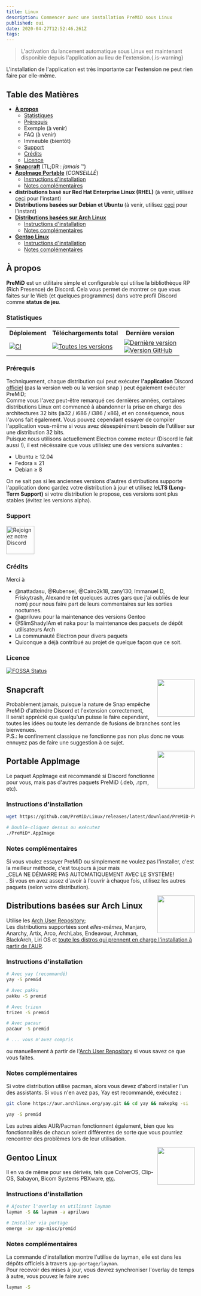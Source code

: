```yaml
---
title: Linux
description: Commencer avec une installation PreMiD sous Linux
published: oui
date: 2020-04-27T12:52:46.261Z
tags:
---
```


> L'activation du lancement automatique sous Linux est maintenant disponible depuis l'application au lieu de l'extension.{.is-warning}

L'installation de l'application est très importante car l'extension ne peut rien faire par elle-même.

## Table des Matières

- **[À propos](#about)**
  - [Statistiques](#stats)
  - [Prérequis](#requirements)
  - Exemple (à venir)
  - FAQ (à venir)
  - Immeuble (bientôt)
  - [Support](#support)
  - [Crédits](#credits)
  - [Licence](#license)
- **[Snapcraft](#snapcraft)** (TL;DR : _jamais_ ™️)
- **[AppImage Portable](#portable-appimage)** (_CONSEILLÉ_)
  - [Instructions d'installation](#installation-instructions)
  - [Notes complémentaires](#additional-notes)
- **distributions basé sur Red Hat Enterprise Linux (RHEL)** (à venir, utilisez [ceci](#portable-appimage) pour l'instant)
- **Distributions basées sur Debian et Ubuntu** (à venir, utilisez [ceci](#portable-appimage) pour l'instant)
- **[Distributions basées sur Arch Linux](#arch-linux-based-distributions)**
  - [Instructions d'installation](#installation-instructions-1)
  - [Notes complémentaires](#additional-notes-1)
- **[Gentoo Linux](#gentoo-linux)**
  - [Instructions d'installation](#installation-instructions-2)
  - [Notes complémentaires](#additional-notes-2)

<a name="about"></a>

## À propos

**PreMiD** est un utilitaire simple et configurable qui utilise la bibliothèque RP (Rich Presence) de Discord. Cela vous permet de montrer ce que vous faites sur le Web (et quelques programmes) dans votre profil Discord comme **status de jeu**.

<a name="stats"></a>

### Statistiques

<table>
  <tr>
    <th>Déploiement</th>
    <th>Téléchargements total</th>
    <th>Dernière version</th>
  </tr>
  <tr>
    <td><a href="https://github.com/PreMiD/Linux/actions"><img src="https://github.com/PreMiD/Linux/workflows/CI/badge.svg?branch=master&event=push" alt="CI"></a></td>
    <td><a href="https://github.com/PreMiD/Linux/releases"><img src="https://img.shields.io/github/downloads/PreMiD/Linux/total.svg?maxAge=86400" alt="Toutes les versions"></a></td>
    <td><a href="https://github.com/PreMiD/Linux/releases/latest"><img src="https://img.shields.io/github/v/release/PreMiD/Linux.svg?maxAge=86400" alt="Dernière version"><br><img src="https://img.shields.io/github/downloads/PreMiD/Linux/latest/total.svg?maxAge=86400" alt="Version GitHub"></a></td>
  </tr>
</table>

<a name="requirements"></a>

### Prérequis

Techniquement, chaque distribution qui peut exécuter **l'application** Discord [officiel](https://discordapp.com/download) (pas la version web ou la version snap ) peut également exécuter PreMiD;</br> Comme vous l'avez peut-être remarqué ces dernières années, certaines distributions Linux ont commencé à abandonner la prise en charge des architectures 32 bits (ia32 / i686 / i386 / x86), et en conséquence, nous l'avons fait également. Vous pouvez cependant essayer de compiler l'application vous-même si vous avez désespérément besoin de l'utiliser sur une distribution 32 bits.</br> Puisque nous utilisons actuellement Electron comme moteur (Discord le fait aussi !), il est nécéssaire que vous utilisiez une des versions suivantes :

- Ubuntu ≥ 12.04
- Fedora ≥ 21
- Debian ≥ 8

On ne sait pas si les anciennes versions d'autres distributions supporte l'application donc gardez votre distribution à jour et utilisez le**LTS (Long-Term Support)** si votre distribution le propose, ces versions sont plus stables (évitez les versions alpha).

<a name="support"></a>

### Support

<div>
  <a target="_blank" href="https://discord.gg/WvfVZ8T" title="Rejoignez notre Discord">
    <img height="75px" draggable="false" src="https://discordapp.com/api/guilds/493130730549805057/widget.png?style=banner2" alt="Rejoignez notre Discord">
  </a>
</div>

<a name="credits"></a>

### Crédits

Merci à

- @nattadasu, @Rubensei, @Cairo2k18, zany130, Immanuel D, Friskytrash, Alexandre (et quelques autres gars que j'ai oubliés de leur nom) pour nous faire part de leurs commentaires sur les sorties nocturnes.
- @apriluwu pour la maintenance des versions Gentoo
- @SlimShadyIAm et naka pour la maintenance des paquets de dépôt utilisateurs Arch
- La communauté Electron pour divers paquets
- Quiconque a déjà contribué au projet de quelque façon que ce soit.

<a name="license"></a>

### Licence

[![FOSSA Status](https://app.fossa.io/api/projects/git%2Bgithub.com%2FPreMiD%2FLinux.svg?type=large)](https://app.fossa.io/projects/git%2Bgithub.com%2FPreMiD%2FLinux?ref=badge_large)

<img src="https://i.imgur.com/ACAxtmA.png" width="100" height="100" align="right"></img>
<a name="snapcraft"></a>

## Snapcraft

Probablement jamais, puisque la nature de Snap empêche PreMiD d'atteindre Discord et l'extension correctement,</br> Il serait apprécié que quelqu'un puisse le faire cependant, toutes les idées ou toute les demande de fusions de branches sont les bienvenues.</br> P.S.: le confinement classique ne fonctionne pas non plus donc ne vous ennuyez pas de faire une suggestion à ce sujet.

<img src="https://i.imgur.com/qEZOOfU.png" width="100" height="100" align="right"></img>
<a name="appimage"></a>

## Portable AppImage

Le paquet AppImage est recommandé si Discord fonctionne pour vous, mais pas d'autres paquets PreMiD (.deb, .rpm, etc).

<a name="appimageinstall"></a>

### Instructions d'installation

```bash
wget https://github.com/PreMiD/Linux/releases/latest/download/PreMiD-Portable.AppImage && chmod a+x PreMiD*.AppImage
```

```bash
# Double-cliquez dessus ou exécutez
./PreMiD*.AppImage
```

<a name="appimagenotes"></a>

### Notes complémentaires

Si vous voulez essayer PreMiD ou simplement ne voulez pas l'installer, c'est la meilleur méthode, c'est toujours à jour mais <br>_CELA NE DÉMARRE PAS AUTOMATIQUEMENT AVEC LE SYSTÈME!</br>. Si vous en avez assez d'avoir à l'ouvrir à chaque fois, utilisez les autres paquets (selon votre distribution).

<a name="arch"></a>
<img src="https://i.imgur.com/NBevNlU.png" width="100" height="100" align="right"></img>

## Distributions basées sur Arch Linux

Utilise les [Arch User Repository](https://aur.archlinux.org/packages/premid);</br> Les distributions supportées sont _elles-mêmes_, Manjaro, Anarchy, Artix, Arco, ArchLabs, Endeavour, Archman, BlackArch, Liri OS et [toute les distros qui prennent en charge l'installation à partir de l'AUR](https://wiki.archlinux.org/index.php/Arch-based_distributions#Active).

<a name="archinstall"></a>

### Instructions d'installation

```bash
# Avec yay (recommandé)
yay -S premid
```

```bash
# Avec pakku
pakku -S premid
```

```bash
# Avec trizen
trizen -S premid
```

```bash
# Avec pacaur
pacaur -S premid
```

```bash
# ... vous m'avez compris
```

ou manuellement à partir de l'[Arch User Repository](https://aur.archlinux.org/packages/premid) si vous savez ce que vous faites.

<a name="archnotes"></a>

### Notes complémentaires

Si votre distribution utilise pacman, alors vous devez d'abord installer l'un des assistants. Si vous n'en avez pas, Yay est recommandé, exécutez :

```bash
git clone https://aur.archlinux.org/yay.git && cd yay && makepkg -si
```

```bash
yay -S premid
```

Les autres aides AUR/Pacman fonctionnent également, bien que les fonctionnalités de chacun soient différentes de sorte que vous pourriez rencontrer des problèmes lors de leur utilisation.

<img src="https://i.imgur.com/Kv1X2to.png" width="100" height="100" align="right"></img>
<a name="gentoo"></a>

## Gentoo Linux

Il en va de même pour ses dérivés, tels que ColverOS, Clip-OS, Sabayon, Bicom Systems PBXware, [etc](https://wiki.gentoo.org/wiki/Distributions_based_on_Gentoo#Active_projects).

<a name="gentooinstall"></a>

### Instructions d'installation

```bash
# Ajouter l'overlay en utilisant layman
layman -S && layman -a apriluwu
```

```bash
# Installer via portage
emerge -av app-misc/premid
```

<a name="gentoonotes"></a>

### Notes complémentaires

La commande d'installation montre l'utilise de layman, elle est dans les dépôts officiels à travers `app-portage/layman`.<br> Pour recevoir des mises à jour, vous devrez synchroniser l'overlay de temps à autre, vous pouvez le faire avec

```bash
layman -S
```